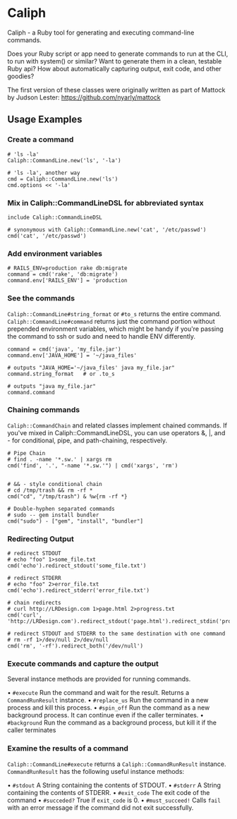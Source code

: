 # Caliph

Caliph - a Ruby tool for generating and executing command-line commands.

Does your Ruby script or app need to generate commands to run at the CLI, to run with system() or similar?  Want to generate them in a clean, testable Ruby api? How about automatically capturing output, exit code, and other goodies?

The first version of these classes were originally written as part of Mattock by Judson Lester:  https://github.com/nyarly/mattock

## Usage Examples

### Create a command

    # 'ls -la'
    Caliph::CommandLine.new('ls', '-la')

    # 'ls -la', another way
    cmd = Caliph::CommandLine.new('ls')
    cmd.options << '-la'

### Mix in Caliph::CommandLineDSL for abbreviated syntax

    include Caliph::CommandLineDSL

    # synonymous with Caliph::CommandLine.new('cat', '/etc/passwd')
    cmd('cat', '/etc/passwd')

### Add environment variables


    # RAILS_ENV=production rake db:migrate
    command = cmd('rake', 'db:migrate')
    command.env['RAILS_ENV'] = 'production

### See the commands

`Caliph::CommandLine#string_format` or `#to_s` returns the entire command.  `Caliph::CommandLine#command` returns just the command portion without prepended environment variables, which might be handy if you're passing the command to ssh or sudo and need to handle ENV differently.

    command = cmd('java', 'my_file.jar')
    command.env['JAVA_HOME'] = '~/java_files'

    # outputs "JAVA_HOME='~/java_files' java my_file.jar"
    command.string_format   # or .to_s

    # outputs "java my_file.jar"
    command.command


### Chaining commands

`Caliph::CommandChain` and related classes implement chained commands.  If you've mixed in Caliph::CommandLineDSL, you can use operators &, |, and - for conditional, pipe, and path-chaining, respectively.

    # Pipe Chain
    # find . -name '*.sw.' | xargs rm
    cmd('find', '.', "-name '*.sw.'") | cmd('xargs', 'rm')


    # && - style conditional chain
    # cd /tmp/trash && rm -rf *
    cmd("cd", "/tmp/trash") & %w{rm -rf *}

    # Double-hyphen separated commands
    # sudo -- gem install bundler
    cmd("sudo") - ["gem", "install", "bundler"]

### Redirecting Output

    # redirect STDOUT
    # echo "foo" 1>some_file.txt
    cmd('echo').redirect_stdout('some_file.txt')

    # redirect STDERR
    # echo "foo" 2>error_file.txt
    cmd('echo').redirect_stderr('error_file.txt')

    # chain redirects
    # curl http://LRDesign.com 1>page.html 2>progress.txt
    cmd('curl', 'http://LRDesign.com').redirect_stdout('page.html').redirect_stdin('progress.txt')

    # redirect STDOUT and STDERR to the same destination with one command
    # rm -rf 1>/dev/null 2>/dev/null
    cmd('rm', '-rf').redirect_both('/dev/null')

### Execute commands and capture the output

Several instance methods are provided for running commands.

• `#execute` Run the command and wait for the result.  Returns a `CommandRunResult` instance.
• `#replace_us`  Run the command in a new process and kill this process.
• `#spin_off` Run the command as a new background process.  It can continue even if the caller terminates.
• `#background` Run the command as a background process, but kill it if the caller terminates


### Examine the results of a command

`Caliph::CommandLine#execute` returns a `Caliph::CommandRunResult` instance.  `CommandRunResult` has the following useful instance methods:

• `#stdout` A String containing the contents of STDOUT.
• `#stderr` A String containing the contents of STDERR.
• `#exit_code` The exit code of the command
• `#succeded?` True if `exit_code` is 0.
• `#must_succeed!` Calls `fail` with an error message if the command did not exit successfully.



